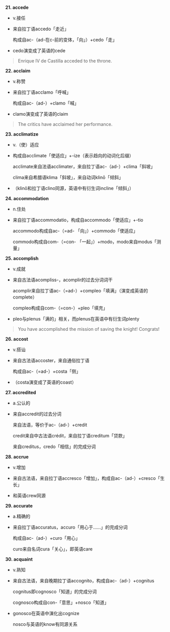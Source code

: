 **21. accede**

* v.接任
  
- 来自拉丁语accedo「走近」
  
  构成自ac-（ad-在c-前的变体，「向」）+cedo「走」
  
+ cedo演变成了英语的cede

> Enrique IV de Castilla acceded to the throne.

**22. acclaim**

* v.称赞
  
- 来自拉丁语acclamo「呼喊」
  
  构成自ac-（ad-）+clamo「喊」
  
+ clamo演变成了英语的claim

> The critics have acclaimed her performance.

**23. acclimatize**

* v.（使）适应
  
- 构成自acclimate「使适应」+-ize（表示趋向的动词化后缀）
  
  acclimate来自法语acclimater，来自拉丁语ac-（ad-）+clima「斜坡」
  
  clima来自希腊语klima「斜坡」，来自动词klinō「倾斜」
  
+ （klinō和拉丁语clino同源，英语中有衍生词incline「倾斜」）

**24. accommodation**

* n.住处
  
- 来自拉丁语accommodatio，构成自accommodo「使适应」+-tio
  
  accommodo构成自ac-（=ad- 「向」）+commodo「使适应」
  
  commodo构成自com-（=con- 「一起」）+modo，modo来自modus「测量」

**25. accomplish**

* v.成就
  
- 来自古法语acompliss-，acomplir的过去分词词干
  
  acomplir来自拉丁语ac-（=ad-）+compleo「填满」（演变成英语的complete）
  
  compleo构成自com-（=con-）+pleo「填充」
  
+ pleo与plenus「满的」相关，而plenus在英语中有衍生词plenty

> You have accomplished the mission of saving the knight! Congrats!

**26. accost**

* v.搭讪
  
- 来自古法语accoster，来自通俗拉丁语
  
  构成自ac-（=ad-）+costa「侧」
  
+ （costa演变成了英语的coast）

**27. accredited**

* a.公认的

- 来自accredit的过去分词
    
  来自法语，等价于ac-（ad-）+credit
    
  credit来自中古法语crédit，来自拉丁语creditum「贷款」
    
  来自creditus，credo「相信」的完成分词
  
**28. accrue**

* v.增加

-  来自古法语，来自拉丁语accresco「增加」，构成自ac-（ad-）+cresco「生长」

+  和英语crew同源

**29. accurate**

* a.精确的
 
- 来自拉丁语accuratus，accuro「用心于……」的完成分词
  
  构成自ac-（ad-）+curo「用心」
  
  curo来自名词cura「关心」，即英语care

**30. acquaint**

* v.熟知

- 来自古法语，来自晚期拉丁语accognito，构成自ac-（ad-）+cognitus
  
  cognitus即cognosco「知道」的完成分词
 
  cognosco构成自con-「意思」+nosco「知道」
  
+ gonosco在英语中演化出cognize

  nosco与英语的know有同源关系
